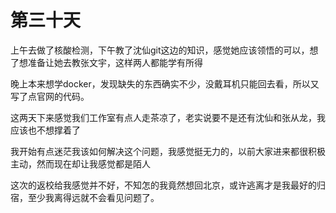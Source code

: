 # 第三十天

上午去做了核酸检测，下午教了沈仙git这边的知识，感觉她应该领悟的可以，想了想准备让她去教张文宇，这样两人都能学有所得

晚上本来想学docker，发现缺失的东西确实不少，没戴耳机只能回去看，所以又写了点官网的代码。

这两天下来感觉我们工作室有点人走茶凉了，老实说要不是还有沈仙和张从龙，我应该也不想撑着了

我开始有点迷茫我该如何解决这个问题，我感觉挺无力的，以前大家进来都很积极主动，然而现在却让我感觉都是陌人

这次的返校给我感觉并不好，不知怎的我竟然想回北京，或许逃离才是我最好的归宿，至少我离得远就不会看见问题了。
